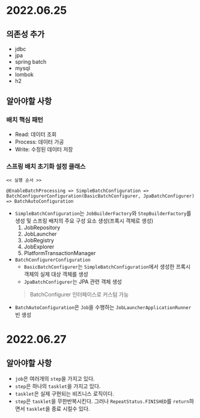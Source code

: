# 2022.06.25

## 의존성 추가
 - jdbc
 - jpa
 - spring batch
 - mysql
 - lombok
 - h2


## 알아야할 사항

### 배치 핵심 패턴
 - Read: 데이터 조회
 - Process: 데이터 가공
 - Write: 수정된 데이터 저장

### 스프링 배치 초기화 설정 클래스
 ```
 << 실행 순서 >>
 
 @EnableBatchProcessing => SimpleBatchConfiguration => BatchConfigurerConfiguration(BasicBatchConfigurer, JpaBatchConfigurer) => BatchAutoConfiguration
 ```
 - `SimpleBatchConfiguration`는 `JobBuilderFactory`와 `StepBuilderFactory`를 생성 및 스프링 배치의 주요 구성 요소 생성(프록시 객체로 생성)
   1. JobRepository
   2. JobLauncher
   3. JobRegistry
   4. JobExplorer
   5. PlatformTransactionManager
 - `BatchConfigurerConfiguration`
   - `BasicBatchConfigurer`는 `SimpleBatchConfiguration`에서 생성한 프록시 객체의 실제 대상 객체를 생성
   - `JpaBatchConfigurer`는 JPA 관련 객체 생성
   > BatchConfigurer 인터페이스로 커스텀 가능
 - `BatchAutoConfiguration`은 `Job`을 수행하는 `JobLauncherApplicationRunner` 빈 생성

# 2022.06.27

## 알아야할 사항
 - `job`은 여러개의 `step`을 가지고 있다.
 - `step`은 하나의 `tasklet`을 가지고 있다.
 - `tasklet`은 실제 구현되는 비즈니스 로직이다.
 - `step`은 `tasklet`을 무한반복시킨다. 그러나 `RepeatStatus.FINISHED`를 `return`하면서 `tasklet`을 종료 시킬수 있다.
